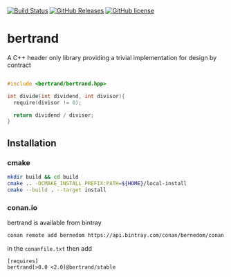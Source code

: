 [![Build Status](https://travis-ci.com/bernedom/bertrand.svg?branch=master)](https://travis-ci.com/bernedom/bertrand)
[![GitHub Releases](https://img.shields.io/github/release/bernedom/betrand.svg)](https://github.com/bernedom/bertrand/releases)
[![GitHub license](https://img.shields.io/badge/license-LGPL%20v3-blue.svg)](https://raw.githubusercontent.com/bernedom/bertrand/master/LICENSE)

# bertrand
A C++ header only library providing a trivial implementation for design by contract

```cpp

#include <bertrand/bertrand.hpp>

int divide(int dividend, int divisor){
  require(divisor != 0);

  return dividend / divisor;
}

```

## Installation

### cmake

```bash
mkdir build && cd build
cmake .. -DCMAKE_INSTALL_PREFIX:PATH=${HOME}/local-install
cmake --build . --target install
```

### conan.io 

bertrand is available from bintray

```bash
conan remote add bernedom https://api.bintray.com/conan/bernedom/conan
```

in the `conanfile.txt` then add

```
[requires]
bertrand[>0.0 <2.0]@bertrand/stable
```